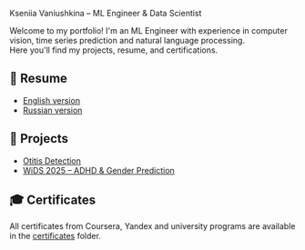 Kseniia Vaniushkina – ML Engineer & Data Scientist

Welcome to my portfolio! I'm an ML Engineer with experience in computer vision, time series prediction and natural language processing.  
Here you'll find my projects, resume, and certifications.

## 📄 Resume
- [English version](resume/Kseniia_EN.pdf)
- [Russian version](resume/Kseniia_RU.pdf)

## 🧠 Projects
- [Otitis Detection](projects/otitis-detection)
- [WiDS 2025 – ADHD & Gender Prediction](projects/wids2025-adhd)

## 🎓 Certificates
All certificates from Coursera, Yandex and university programs are available in the [certificates](certificates/) folder.
